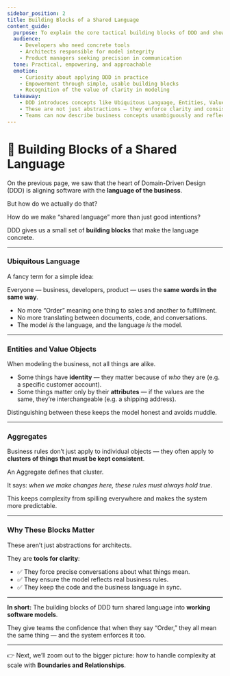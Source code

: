 ```yaml
---
sidebar_position: 2
title: Building Blocks of a Shared Language
content_guide:
  purpose: To explain the core tactical building blocks of DDD and show how they enable teams to speak the same language across business and technology.
  audience:
    - Developers who need concrete tools
    - Architects responsible for model integrity
    - Product managers seeking precision in communication
  tone: Practical, empowering, and approachable
  emotion:
    - Curiosity about applying DDD in practice
    - Empowerment through simple, usable building blocks
    - Recognition of the value of clarity in modeling
  takeaway:
    - DDD introduces concepts like Ubiquitous Language, Entities, Value Objects, and Aggregates.
    - These are not just abstractions — they enforce clarity and consistency.
    - Teams can now describe business concepts unambiguously and reflect them directly in code.
---
```


# 🧩 Building Blocks of a Shared Language

On the previous page, we saw that the heart of Domain-Driven Design (DDD) is aligning software with the **language of the business**.

But how do we actually do that?

How do we make “shared language” more than just good intentions?

DDD gives us a small set of **building blocks** that make the language concrete.

---

### Ubiquitous Language

A fancy term for a simple idea:

Everyone — business, developers, product — uses the **same words in the same way**.

* No more “Order” meaning one thing to sales and another to fulfillment.
* No more translating between documents, code, and conversations.
* The model *is* the language, and the language *is* the model.

---

### Entities and Value Objects

When modeling the business, not all things are alike.

* Some things have **identity** — they matter because of *who* they are (e.g. a specific customer account).
* Some things matter only by their **attributes** — if the values are the same, they’re interchangeable (e.g. a shipping address).

Distinguishing between these keeps the model honest and avoids muddle.

---

### Aggregates

Business rules don’t just apply to individual objects — they often apply to **clusters of things that must be kept consistent**.

An Aggregate defines that cluster.

It says: *when we make changes here, these rules must always hold true.*

This keeps complexity from spilling everywhere and makes the system more predictable.

---

### Why These Blocks Matter

These aren’t just abstractions for architects.

They are **tools for clarity**:

- ✅ They force precise conversations about what things mean.
- ✅ They ensure the model reflects real business rules.
- ✅ They keep the code and the business language in sync.

---

**In short:**
The building blocks of DDD turn shared language into **working software models**.

They give teams the confidence that when they say “Order,” they all mean the same thing — and the system enforces it too.

---

👉 Next, we’ll zoom out to the bigger picture: how to handle complexity at scale with **Boundaries and Relationships**.